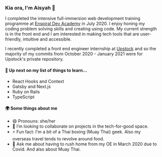 ### Kia ora, I'm Aisyah 👋

I completed the intensive full-immersion web development training programme at [Enspiral Dev Academy](https://devacademy.co.nz/) in July 2020. I enjoy honing my coding problem solving skills and creating using code. My current strength is in the front end and I am interested in making tech tools that are user-friendly, intuitive and accessible.

I recently completed a front end engineer internship at [Upstock](https://upstock.app) and so the majority of my commits from October 2020 - January 2021 were for Upstock's private repository.

#### 🌱 Up next on my list of things to learn...
- React Hooks and Context
- Gatsby and Next.js
- Ruby on Rails
- TypeScript

#### 🌍 Some things about me

- 😄 Pronouns: she/her
- 👯 I’m looking to collaborate on projects in the tech-for-good space.
- ⚡ Fun fact: I'm a bit of a Thai boxing (Muay Thai) geek. Also my overseas travel tends to revolve around food.
- 💬 Ask me about having to rush home from my OE in March 2020 due to Covid. And also about Muay Thai.

<!--
**aisyah-t/aisyah-t** is a ✨ _special_ ✨ repository because its `README.md` (this file) appears on your GitHub profile.

Here are some ideas to get you started:

- 🔭 I’m currently working on strengthening my JavaScript fundamentals.
- 🌱 I’m currently learning ...
- 👯 I’m looking to collaborate on projects in the tech-for-good space.
- 🤔 I’m looking for help with ...
- 💬 Ask me about having to rush home from my OE in March 2020 due to Covid.
- 📫 How to reach me: ...
- 😄 Pronouns: she/her
- ⚡ Fun fact: I'm a bit of a Thai boxing (Muay Thai) geek
-->
